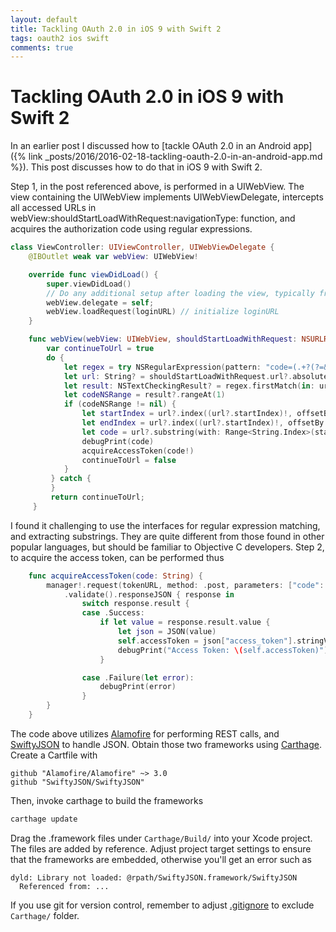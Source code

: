 ```yaml
---
layout: default
title: Tackling OAuth 2.0 in iOS 9 with Swift 2
tags: oauth2 ios swift
comments: true
---
```

# Tackling OAuth 2.0 in iOS 9 with Swift 2

In an earlier post I discussed how to [tackle OAuth 2.0 in an Android app]({% link _posts/2016/2016-02-18-tackling-oauth-2.0-in-an-android-app.md %}). This post discusses how to do that in iOS 9 with Swift 2.

Step 1, in the post referenced above, is performed in a UIWebView. The view containing the UIWebView implements UIWebViewDelegate, intercepts all accessed URLs in webView:shouldStartLoadWithRequest:navigationType: function, and acquires the authorization code using regular expressions.

```swift
class ViewController: UIViewController, UIWebViewDelegate {
    @IBOutlet weak var webView: UIWebView!

    override func viewDidLoad() {
        super.viewDidLoad()
        // Do any additional setup after loading the view, typically from a nib.
        webView.delegate = self;
        webView.loadRequest(loginURL) // initialize loginURL
    }

    func webView(webView: UIWebView, shouldStartLoadWithRequest: NSURLRequest, navigationType: UIWebViewNavigationType) -> Bool {
        var continueToUrl = true
        do {
            let regex = try NSRegularExpression(pattern: "code=(.+?(?=&|$))", options: NSRegularExpression.Options())
            let url: String? = shouldStartLoadWithRequest.url?.absoluteString;
            let result: NSTextCheckingResult? = regex.firstMatch(in: url!, options: NSRegularExpression.MatchingOptions(), range: NSMakeRange(0, url!.characters.count))
            let codeNSRange = result?.rangeAt(1)
            if (codeNSRange != nil) {
                let startIndex = url?.index((url?.startIndex)!, offsetBy: (codeNSRange?.location)!)
                let endIndex = url?.index((url?.startIndex)!, offsetBy: (codeNSRange?.location)! + (codeNSRange?.length)!)
                let code = url?.substring(with: Range<String.Index>(startIndex!..<endIndex!))
                debugPrint(code)
                acquireAccessToken(code!)
                continueToUrl = false
            }
         } catch {
         }
         return continueToUrl;
     }
```

I found it challenging to use the interfaces for regular expression matching, and extracting substrings. They are quite different from those found in other popular languages, but should be familiar to Objective C developers. Step 2, to acquire the access token, can be performed thus

```swift
    func acquireAccessToken(code: String) {
        manager!.request(tokenURL, method: .post, parameters: ["code": code])
            .validate().responseJSON { response in
                switch response.result {
                case .Success:
                    if let value = response.result.value {
                        let json = JSON(value)
                        self.accessToken = json["access_token"].stringValue
                        debugPrint("Access Token: \(self.accessToken)")
                    }

                case .Failure(let error):
                    debugPrint(error)
                }
        }
    }
```

The code above utilizes [Alamofire](https://github.com/Alamofire/Alamofire) for performing REST calls, and [SwiftyJSON](https://github.com/SwiftyJSON/SwiftyJSON) to handle JSON. Obtain those two frameworks using [Carthage](https://github.com/Carthage/Carthage). Create a Cartfile with

```text
github "Alamofire/Alamofire" ~> 3.0
github "SwiftyJSON/SwiftyJSON"
```

Then, invoke carthage to build the frameworks

```bash
carthage update
```

Drag the .framework files under `Carthage/Build/` into your Xcode project. The files are added by reference. Adjust project target settings to ensure that the frameworks are embedded, otherwise you'll get an error such as

```text
dyld: Library not loaded: @rpath/SwiftyJSON.framework/SwiftyJSON
  Referenced from: ...
```

If you use git for version control, remember to adjust [.gitignore](https://github.com/github/gitignore/blob/master/Swift.gitignore) to exclude `Carthage/` folder.
